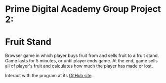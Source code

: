 # Prime Digital Academy Group Project 2:
# Fruit Stand

Browser game in which player buys fruit from and sells fruit to a fruit stand. Game lasts for 5 minutes, or until player ends game. At the end, game sells all of player's fruit and calculates how much the player has made or lost.

Interact with the program at its [GitHub site](https://tataton.github.io/FruitStand/).
